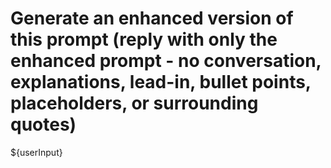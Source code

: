 # Generate an enhanced version of this prompt (reply with only the enhanced prompt - no conversation, explanations, lead-in, bullet points, placeholders, or surrounding quotes)

${userInput}
